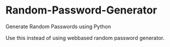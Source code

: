 # Random-Password-Generator
Generate Random Passwords using Python

Use this instead of using webbased random password generator.
